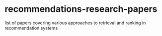 # recommendations-research-papers
list of papers covering various approaches to retrieval and ranking in recommendation systems
